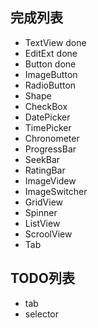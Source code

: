 
## 完成列表
* TextView done
* EditExt done
* Button done
* ImageButton
* RadioButton
* Shape
* CheckBox
* DatePicker
* TimePicker
* Chronometer
* ProgressBar
* SeekBar
* RatingBar
* ImageVidew
* ImageSwitcher
* GridView
* Spinner
* ListView
* ScroolView
* Tab

## TODO列表
* tab
* selector


